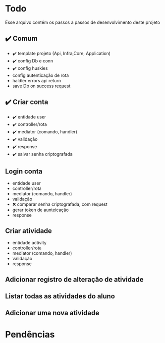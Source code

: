 # Todo

Esse arquivo contém os passos a passos de desenvolvimento deste projeto

## ✔️ Comum

- ✔️ template projeto (Api, Infra,Core, Application)
- ✔️ config Db e conn
- ✔️ config huskies
- config autenticação de rota
- haldler errors api return
- save Db on success request

## ✔️ Criar conta

- ✔️ entidade user
- ✔️ controller/rota
- ✔️ mediator (comando, handler)
- ✔️ validação
- ✔️ response
- ✔️ salvar senha criptografada

## Login conta

- entidade user
- controller/rota
- mediator (comando, handler)
- validação
- ❌ comparar senha criptografada, com request
- gerar token de aunteicação
- response

## Criar atividade

- entidade activity
- controller/rota
- mediator (comando, handler)
- validação
- response

## Adicionar registro de alteração de atividade

## Listar todas as atividades do aluno

## Adicionar uma nova atividade

# Pendências
